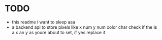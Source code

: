# TODO
- this readme i want to sleep aaa
- a backend api  to store pixels like x num y num  color char
check if the is a x an y as youre about to set, if yes replace it
